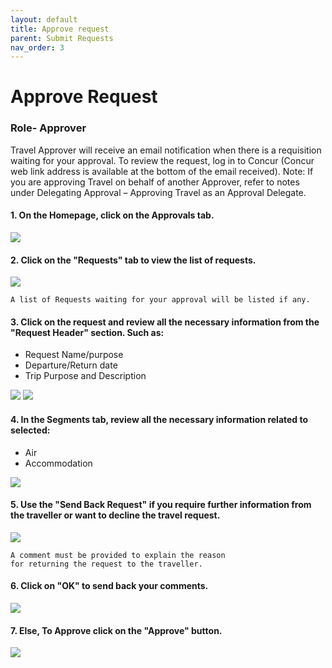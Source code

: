 ```yaml
---
layout: default
title: Approve request
parent: Submit Requests 
nav_order: 3
---
```


# Approve Request

### Role- Approver

Travel Approver will receive an email notification when there is a requisition waiting for your approval. To review the request, log in to Concur (Concur web link address is available at the bottom of the email received).
Note:
If you are approving Travel on behalf of another Approver, refer to notes under Delegating Approval – Approving Travel as an Approval Delegate.

#### 1. On the Homepage, click on the **Approvals** tab.

<img src="{{ site.url }}{{ site.baseurl }}\assets\images\request\req8.png"> 

#### 2. Click on the "Requests" tab to view the list of requests.

<img src="{{ site.url }}{{ site.baseurl }}\assets\images\request\req9.png"> 

```
A list of Requests waiting for your approval will be listed if any.
```

#### 3. Click on the request and review all the necessary information from the "Request Header" section. Such as:
- Request Name/purpose
- Departure/Return date
- Trip Purpose and Description

<img src="{{ site.url }}{{ site.baseurl }}\assets\images\request\req10.png"> 

<img src="{{ site.url }}{{ site.baseurl }}\assets\images\request\req11.png"> 

#### 4. In the Segments tab, review all the necessary information related to selected:
- Air
- Accommodation

<img src="{{ site.url }}{{ site.baseurl }}\assets\images\request\req12.png"> 

#### 5. Use the "Send Back Request" if you require further information from the traveller or want to decline the travel request.

<img src="{{ site.url }}{{ site.baseurl }}\assets\images\request\re.png"> 

```
A comment must be provided to explain the reason
for returning the request to the traveller.
```

#### 6. Click on "OK" to send back your comments.

<img src="{{ site.url }}{{ site.baseurl }}\assets\images\request\req3.png"> 

#### 7. Else, To Approve click on the "Approve" button.

<img src="{{ site.url }}{{ site.baseurl }}\assets\images\request\re.png"> 
